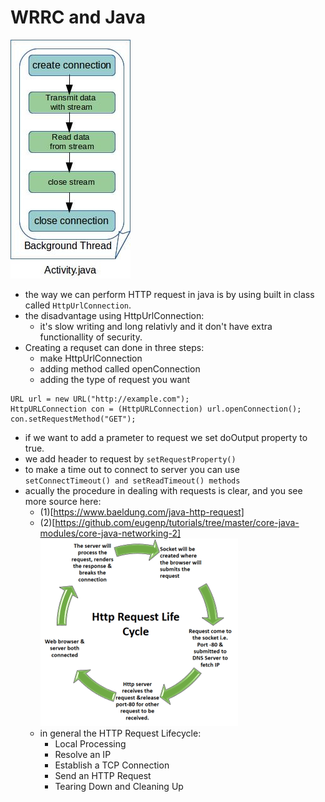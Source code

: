# WRRC and Java
![URL links](img/9a.jpg)
- the way we can perform HTTP request in java is by using built in class called `HttpUrlConnection`.
- the disadvantage using HttpUrlConnection:
   - it's slow writing and long relativly and it don't have extra functionallity of security.
- Creating a requset can done in three steps:
   - make HttpUrlConnection
   - adding method called openConnection
   - adding the type of request you want   
```
URL url = new URL("http://example.com");
HttpURLConnection con = (HttpURLConnection) url.openConnection();
con.setRequestMethod("GET");
```
- if we want to add a prameter to request we set doOutput property to true.
- we add header to request by `setRequestProperty()`
- to make a time out to connect to server you can use `setConnectTimeout() and setReadTimeout() methods`
- acually the procedure in dealing with requests is clear, and you see more source here:
  - (1)[https://www.baeldung.com/java-http-request]
  - (2)[https://github.com/eugenp/tutorials/tree/master/core-java-modules/core-java-networking-2]
  ![](img/9b.png)
  - in general the HTTP Request Lifecycle:
     - Local Processing
     - Resolve an IP
     - Establish a TCP Connection
     - Send an HTTP Request
     - Tearing Down and Cleaning Up